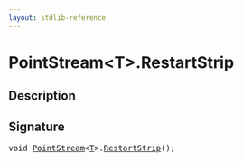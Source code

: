 ```yaml
---
layout: stdlib-reference
---
```


# PointStream\<T\>\.RestartStrip

## Description





## Signature 

<pre>
void <a href="/stdlib-reference/types/PointStream/index" class="code_type">PointStream</a>&lt;<a href="/stdlib-reference/types/PointStream/index#typeparam-T" class="code_type">T</a>&gt;.<a href="/stdlib-reference/types/PointStream/RestartStrip">RestartStrip</a>();

</pre>

